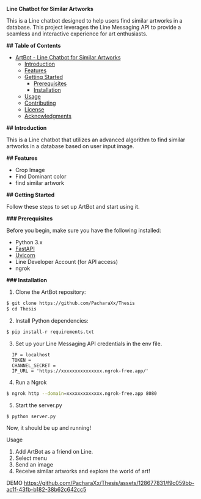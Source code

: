 **Line Chatbot for Similar Artworks**

This is a Line chatbot designed to help users find similar artworks in a database. This project leverages the Line Messaging API to provide a seamless and interactive experience for art enthusiasts.

**## Table of Contents**

- [ArtBot - Line Chatbot for Similar Artworks](#artbot---fastapi-line-chatbot-for-similar-artworks)
  - [Introduction](#introduction)
  - [Features](#features)
  - [Getting Started](#getting-started)
    - [Prerequisites](#prerequisites)
    - [Installation](#installation)
  - [Usage](#usage)
  - [Contributing](#contributing)
  - [License](#license)
  - [Acknowledgments](#acknowledgments)

**## Introduction**

This is a Line chatbot that utilizes an advanced algorithm to find similar artworks in a database based on user input image.

**## Features**

 - Crop Image
 - Find Dominant color
 - find similar artwork

**## Getting Started**

Follow these steps to set up ArtBot and start using it.

**### Prerequisites**

Before you begin, make sure you have the following installed:

- Python 3.x
- [FastAPI](https://fastapi.tiangolo.com/)
- [Uvicorn](https://www.uvicorn.org/)
- Line Developer Account (for API access)
- ngrok

**### Installation**

1. Clone the ArtBot repository:

```bash 
$ git clone https://github.com/PacharaXx/Thesis
$ cd Thesis
```

2. Install Python dependencies:
```bash
$ pip install-r requirements.txt
```

3. Set up your Line Messaging API credentials in the env file.
```
  IP = localhost
  TOKEN = 
  CHANNEL_SECRET = 
  IP_URL = 'https://xxxxxxxxxxxxxxx.ngrok-free.app/'
```
4. Run a Ngrok
```bash
$ ngrok http --domain=xxxxxxxxxxxxx.ngrok-free.app 8080
```

5. Start the server.py
```bash
$ python server.py
```

Now, it should be up and running!

Usage
1. Add ArtBot as a friend on Line.
2. Select menu
3. Send an image
4. Receive similar artworks and explore the world of art!

DEMO
https://github.com/PacharaXx/Thesis/assets/128677831/f9c059bb-ac1f-43fb-b182-38b62c642cc5






